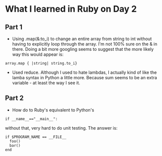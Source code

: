 # What I learned in Ruby on Day 2

## Part 1

- Using .map(&:to_i) to change an entire array from string to int without having to explicitly loop through the array. I'm not 100% sure on the & in there. Doing a bit more googling seems to suggest that the more likely way this would appear is:

```
array.map { |string| string.to_i}
```

- Used reduce. Although I used to hate lambdas, I actually kind of like the lamba syntax in Python a little more. Because sum seems to be an extra variable - at least the way I see it. 

## Part 2

- How do to Ruby's equivalent to Python's 

```
if __name__=="__main__":
```
without that, very hard to do unit testing. The answer is:

```
if $PROGRAM_NAME == __FILE__
  foo()
  bar()
end 
```
